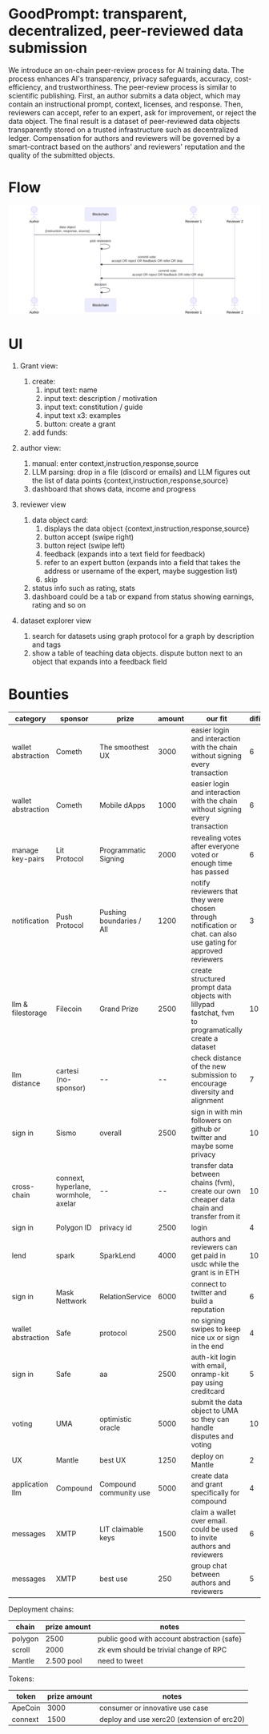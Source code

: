 # GoodPrompt: transparent, decentralized, peer-reviewed data submission

We introduce an on-chain peer-review process for AI training data. The process enhances AI's transparency, privacy safeguards, accuracy, cost-efficiency, and trustworthiness. The peer-review process is similar to scientific publishing. First, an author submits a data object, which may contain an instructional prompt, context, licenses, and response. Then, reviewers can accept, refer to an expert, ask for improvement, or reject the data object. The final result is a dataset of peer-reviewed data objects transparently stored on a trusted infrastructure such as decentralized ledger. Compensation for authors and reviewers will be governed by a smart-contract based on the authors' and reviewers' reputation and the quality of the submitted objects.

# Flow

![ux](visuals/ux.svg)

# UI
1. Grant view:
    1. create:
        1. input text: name
        1. input text: description / motivation
        1. input text: constitution / guide
        1. input text x3: examples
        1. button: create a grant
    1. add funds:
        
1. author view:

    1. manual: enter  context,instruction,response,source
    1. LLM parsing: drop in a file (discord or emails) and LLM figures out the list of data points {context,instruction,response,source}
    1. dashboard that shows data, income and progress

1. reviewer view
    1. data object card:
        1. displays the data object {context,instruction,response,source}
        1. button accept (swipe right)
        1. button reject (swipe left)
        1. feedback (expands into a text field for feedback)
        1. refer to an expert button (expands into a field that takes the address or username of the expert, maybe suggestion list)
        1. skip
    1. status info such as rating, stats
    1. dashboard could be a tab or expand from status showing earnings, rating and so on

1. dataset explorer view
    1. search for datasets using graph protocol for a graph by description and tags
    1. show a table of teaching data objects. dispute button next to an object that expands into a feedback field

# Bounties

| category           | sponsor                              | prize                    | amount | our fit                                                                                                         | dificulty | priority |
|--------------------|--------------------------------------|--------------------------|--------|-----------------------------------------------------------------------------------------------------------------|-----------|----------|
| wallet abstraction | Cometh                               | The smoothest UX         | 3000   | easier login and interaction with the chain without signing every transaction                                   | 6         | 1        |
| wallet abstraction | Cometh                               | Mobile dApps             | 1000   | easier login and interaction with the chain without signing every transaction                                   | 6         | 1        |
| manage key-pairs   | Lit Protocol                         | Programmatic Signing     | 2000   | revealing votes after everyone voted or enough time has passed                                                  | 6         | 1        |
| notification       | Push Protocol                        | Pushing boundaries / All | 1200   | notify reviewers that they were chosen through notification or chat. can also use gating for approved reviewers | 3         | 2        |
| llm & filestorage  | Filecoin                             | Grand Prize              | 2500   | create structured prompt data objects with lillypad fastchat, fvm to programatically create a dataset           | 10        | 3        |
| llm distance       | cartesi (no-sponsor)                 | --                       | --     | check distance of the new submission to encourage diversity and alignment                                       | 7         | 3        |
| sign in            | Sismo                                | overall                  | 2500   | sign in with min followers on github or twitter and maybe some privacy                                          | 10        | 4        |
| cross-chain        | connext, hyperlane, wormhole, axelar | --                       | --     | transfer data between chains (fvm), create our own cheaper data chain and transfer from it                      | 10        | 5        |
| sign in            | Polygon ID                           | privacy id               | 2500   | login                                                                                                           | 4         | 4        |
| lend               | spark                                | SparkLend                | 4000   | authors and reviewers can get paid in usdc while the grant is in ETH                                            | 10        | 10       |
| sign in            | Mask Nettwork                        | RelationService          | 6000   | connect to twitter and build a reputation                                                                       | 6         | 5        |
| wallet abstraction | Safe                                 | protocol                 | 2500   | no signing swipes to keep nice ux or sign in the end                                                            | 4         | 2        |
| sign in            | Safe                                 | aa                       | 2500   | auth-kit login with email, onramp-kit pay using creditcard                                                      | 5         | 4        |
| voting             | UMA                                  | optimistic oracle        | 5000   | submit the data  object to UMA so they can handle disputes and voting                                           | 10        | 1        |
| UX                 | Mantle                               | best UX                  | 1250   | deploy on Mantle                                                                                                | 2         | 2        |
| application llm    | Compound                             | Compound community use   | 5000   | create data and grant specifically for compound                                                                 | 4         | 2        |
| messages           | XMTP                                 | LIT claimable keys       | 1500   | claim a wallet over email. could be used to invite authors and reviewers                                        | 6         | 4        |
| messages           | XMTP                                 | best use                 | 250    | group chat between authors and reviewers                                                                        | 5         | 3        |





Deployment chains:

| chain   | prize amount | notes                                       |
|---------|--------------|---------------------------------------------|
| polygon | 2500         | public good with account abstraction {safe} |
| scroll  | 2000         | zk evm should be trivial change of RPC      |
| Mantle  | 2.500 pool   | need to tweet                               |


Tokens:

| token   | prize amount | notes                                      |
|---------|--------------|--------------------------------------------|
| ApeCoin | 3000         | consumer or innovative use case            |
| connext | 1500         | deploy and use xerc20 (extension of erc20) |

